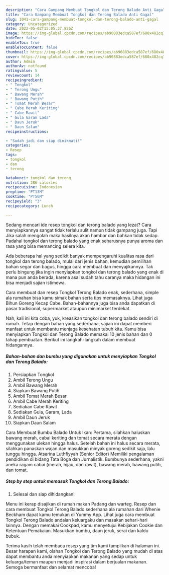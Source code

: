 ```yaml
---
description: "Cara Gampang Membuat Tongkol dan Terong Balado Anti Gagal"
title: "Cara Gampang Membuat Tongkol dan Terong Balado Anti Gagal"
slug: 1041-cara-gampang-membuat-tongkol-dan-terong-balado-anti-gagal
category: Uncategorized
date: 2022-05-02T15:05:37.826Z
image: https://img-global.cpcdn.com/recipes/ab90883edca587ef/680x482cq70/tongkol-dan-terong-balado-foto-resep-utama.jpg
hideToc: false
enableToc: true
enableTocContent: false
thumbnail: https://img-global.cpcdn.com/recipes/ab90883edca587ef/680x482cq70/tongkol-dan-terong-balado-foto-resep-utama.jpg
cover: https://img-global.cpcdn.com/recipes/ab90883edca587ef/680x482cq70/tongkol-dan-terong-balado-foto-resep-utama.jpg
author: Admin
authorAv: notfound
ratingvalue: 5
reviewcount: 14
recipeingredient:
- " Tongkol"
- " Terong Ungu"
- " Bawang Merah"
- " Bawang Putih"
- " Tomat Merah Besar"
- " Cabe Merah Keriting"
- " Cabe Rawit"
- " Gula Garam Lada"
- " Daun Jeruk"
- " Daun Salam"
recipeinstructions:

- "Sudah jadi dan siap dinikmati!"
categories:
- Resep
tags:
- tongkol
- dan
- terong

katakunci: tongkol dan terong 
nutrition: 286 calories
recipecuisine: Indonesian
preptime: "PT13M"
cooktime: "PT56M"
recipeyield: "3"
recipecategory: Lunch

---
```



Sedang mencari ide resep tongkol dan terong balado yang lezat? Cara menyiapkannya sangat tidak terlalu sulit namun tidak gampang juga. Tapi Jika salah mengolah maka hasilnya akan hambar dan bahkan tidak sedap. Padahal tongkol dan terong balado yang enak seharusnya punya aroma dan rasa yang bisa memancing selera kita.


Ada beberapa hal yang sedikit banyak mempengaruhi kualitas rasa dari tongkol dan terong balado, mulai dari jenis bahan, kemudian pemilihan bahan segar dan bagus, hingga cara membuat dan menyajikannya. Tak perlu bingung jika ingin menyiapkan tongkol dan terong balado yang enak di mana pun anda berada, karena asal sudah tahu caranya maka hidangan ini bisa menjadi sajian istimewa.

Cara membuat dan resep Tongkol Terong Balado enak, sederhana, simple ala rumahan bisa kamu simak bahan serta tips memasaknya. Lihat juga Bihun Goreng Kecap Cabe. Bahan-bahannya juga bisa anda dapatkan di pasar tradisional, supermarket ataupun minimarket terdekat.


Nah, kali ini kita coba, yuk, kreasikan tongkol dan terong balado sendiri di rumah. Tetap dengan bahan yang sederhana, sajian ini dapat memberi manfaat untuk membantu menjaga kesehatan tubuh kita. Kamu bisa menyiapkan Tongkol dan Terong Balado memakai 10 jenis bahan dan 0 tahap pembuatan. Berikut ini langkah-langkah dalam membuat hidangannya.

<!--inarticleads1-->

##### Bahan-bahan dan bumbu yang digunakan untuk menyiapkan Tongkol dan Terong Balado:

1. Persiapkan  Tongkol
1. Ambil  Terong Ungu
1. Ambil  Bawang Merah
1. Siapkan  Bawang Putih
1. Ambil  Tomat Merah Besar
1. Ambil  Cabe Merah Keriting
1. Sediakan  Cabe Rawit
1. Sediakan  Gula, Garam, Lada
1. Ambil  Daun Jeruk
1. Siapkan  Daun Salam


Cara Membuat Bumbu Balado Untuk Ikan: Pertama, silahkan haluskan bawang merah, cabai keriting dan tomat secara merata dengan menggunakan ulekan hingga halus. Setelah bahan ini halus secara merata, silahkan panaskan wajan dan masukkan minyak goreng sedikit saja, lalu tunggu hingga. Atsarina Luthfiyyah (Senior Editor) Memiliki pengalaman pendidikan di bidang Tata Boga dan Jurnalistik. Bumbunya sederhana, yakni aneka ragam cabai (merah, hijau, dan rawit), bawang merah, bawang putih, dan tomat. 

<!--inarticleads2-->

##### Step by step untuk memasak Tongkol dan Terong Balado:


1. Selesai dan siap dihidangkan!

Menu ini kerap disajikan di rumah makan Padang dan warteg. Resep dan cara membuat Tongkol Terong Balado sederhana ala rumahan dari Whenie Beckham dapat kamu temukan di Yummy App. Lihat juga cara membuat Tongkol Terong Balado andalan keluargaku dan masakan sehari-hari lainnya. Dengan memakai Cookpad, kamu menyetujui Kebijakan Cookie dan Ketentuan Pemakaian. Masukkan bumbu, daun jeruk, serai dan kaldu bubuk. 

Terima kasih telah membaca resep yang tim kami tampilkan di halaman ini. Besar harapan kami, olahan Tongkol dan Terong Balado yang mudah di atas dapat membantu anda menyiapkan makanan yang sedap untuk keluarga/teman maupun menjadi inspirasi dalam berjualan makanan. Semoga bermanfaat dan selamat mencoba!
